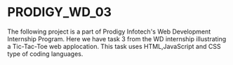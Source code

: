 # PRODIGY_WD_03
The following project is a part of Prodigy Infotech's Web Development Internship Program.
Here we have task 3 from the WD internship illustrating a Tic-Tac-Toe web applocation.
This task uses HTML,JavaScript and CSS type of coding languages.
